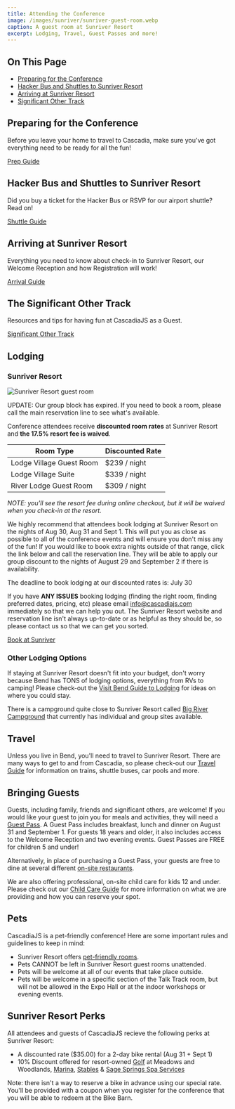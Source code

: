```yaml
---
title: Attending the Conference
image: /images/sunriver/sunriver-guest-room.webp
caption: A guest room at Sunriver Resort
excerpt: Lodging, Travel, Guest Passes and more!
---
```

<div class="toc">
<h2>On This Page</h2>
    <ul>
        <li><a href="#preparing-for-the-conference">Preparing for the Conference</a></li>
        <li><a href="#hacker-bus-and-shuttles-to-sunriver">Hacker Bus and Shuttles to Sunriver Resort</a></li>
        <li><a href="#arriving-at-sunriver-resort">Arriving at Sunriver Resort</a></li>
        <li><a href="#the-significant-other-track">Significant Other Track</a></li>
        <!--li><a href="#lodging">Lodging</a></li>
        <li><a href="#travel">Travel</a></li>
        <li><a href="#bringing-guests">Bringing Guests</a></li>
        <li><a href="#pets">Pets</a></li>
        <li><a href="#sunriver-resort-perks">Sunriver Resort Perks</a-->
    </ul>
</div>

## Preparing for the Conference

Before you leave your home to travel to Cascadia, make sure you've got everything need to be ready for all the fun!

<div class="cta secondary"><a href="/conference/prep">Prep Guide</a></div>

## Hacker Bus and Shuttles to Sunriver Resort

Did you buy a ticket for the Hacker Bus or RSVP for our airport shuttle? Read on!

<div class="cta secondary"><a href="/conference/shuttles">Shuttle Guide</a></div>

## Arriving at Sunriver Resort

Everything you need to know about check-in to Sunriver Resort, our Welcome Reception and how Registration will work!

<div class="cta secondary"><a href="/conference/arrival">Arrival Guide</a></div>

## The Significant Other Track

Resources and tips for having fun at CascadiaJS as a Guest.

<div class="cta secondary"><a href="/conference/so-track">Significant Other Track</a></div>

## Lodging

### Sunriver Resort

![Sunriver Resort guest room](/images/sunriver/sunriver-guest-room.webp)

<div class="highlight warning">UPDATE: Our group block has expired. If you need to book a room, please call the main reservation line to see what's available.</div>

Conference attendees receive **discounted room rates** at Sunriver Resort and **the 17.5% resort fee is waived**. 

<table id="ticket-info">
    <thead>
        <tr><th>Room Type</th><th>Discounted Rate</th></tr>
    </thead>
    <tbody>
        <tr><td>Lodge Village Guest Room</td><td>$239 / night</td></tr>
        <tr><td>Lodge Village Suite</td><td>$339 / night</td></tr>
        <tr><td>River Lodge Guest Room</td><td>$309 / night</td></tr>
    </tbody>
</table>

*NOTE: you'll see the resort fee during online checkout, but it will be waived when you check-in at the resort.*

We highly recommend that attendees book lodging at Sunriver Resort on the nights of Aug 30, Aug 31 and Sept 1. This will put you as close as possible to all of the conference events and will ensure you don't miss any of the fun! If you would like to book extra nights outside of that range, click the link below and call the reservation line. They will be able to apply our group discount to the nights of August 29 and September 2 if there is availability.

The deadline to book lodging at our discounted rates is: <span class="highlight warning">July 30</span>

If you have **ANY ISSUES** booking lodging (finding the right room, finding preferred dates, pricing, etc) please email info@cascadiajs.com immediately so that we can help you out. The Sunriver Resort website and reservation line isn't always up-to-date or as helpful as they should be, so please contact us so that we can get you sorted.

<div class="cta"><a target="_blank" href="https://www.sunriverresort.com/group-stays/cascadia-js-2022">Book at Sunriver</a></div>

### Other Lodging Options

If staying at Sunriver Resort doesn't fit into your budget, don't worry because Bend has TONS of lodging options, everything from RVs to camping! Please check-out the [Visit Bend Guide to Lodging](https://www.visitbend.com/where-to-stay/) for ideas on where you could stay. 

There is a campground quite close to Sunriver Resort called [Big River Campground](https://www.fs.usda.gov/recarea/deschutes/recreation/recarea/?recid=38308&actid=29) that currently has individual and group sites available. 

## Travel

Unless you live in Bend, you'll need to travel to Sunriver Resort. There are many ways to get to and from Cascadia, so please check-out our [Travel Guide](/travel) for information on trains, shuttle buses, car pools and more.

## Bringing Guests

Guests, including family, friends and significant others, are welcome! If you would like your guest to join you for meals and activities, they will need a [Guest Pass](/tickets). A Guest Pass includes breakfast, lunch and dinner on August 31 and September 1. For guests 18 years and older, it also includes access to the Welcome Reception and two evening events. Guest Passes are FREE for children 5 and under!

Alternatively, in place of purchasing a Guest Pass, your guests are free to dine at several different [on-site restaurants](https://www.sunriverresort.com/dining-eat-drink/food-and-drinks-overview). 

We are also offering professional, on-site child care for kids 12 and under. Please check out our [Child Care Guide](/conference/child-care) for more information on what we are providing and how you can reserve your spot.

## Pets

CascadiaJS is a pet-friendly conference! Here are some important rules and guidelines to keep in mind:

- Sunriver Resort offers [pet-friendly rooms](https://www.sunriverresort.com/hotel-and-vacation-rentals-overview/rooms-overview/pet-friendly-lodging-hotels-bend-central-oregon-activities).
- Pets CANNOT be left in Sunriver Resort guest rooms unattended.
- Pets will be welcome at all of our events that take place outside.
- Pets will be welcome in a specific section of the Talk Track room, but will not be allowed in the Expo Hall or at the indoor workshops or evening events.

## Sunriver Resort Perks

All attendees and guests of CascadiaJS recieve the following perks at Sunriver Resort:

- A discounted rate ($35.00) for a 2-day bike rental (Aug 31 + Sept 1)
- 10% Discount offered for resort-owned [Golf](https://www.sunriverresort.com/central-oregon-bend-golf/golf-overview) at Meadows and Woodlands, [Marina](https://www.sunriverresort.com/activities/the-marina-float-kayak-canoe-stand-up-paddle-board-sup-rentals-bend-central-oregon), [Stables](https://www.sunriverresort.com/activities/morning-wrangle-sunriver-stables) & [Sage Springs Spa Services](https://www.sunriverresort.com/sage-springs-spa-and-fitness/spa/spa-services/)

Note: there isn't a way to reserve a bike in advance using our special rate. You'll be provided with a coupon when you register for the conference that you will be able to redeem at the Bike Barn.
